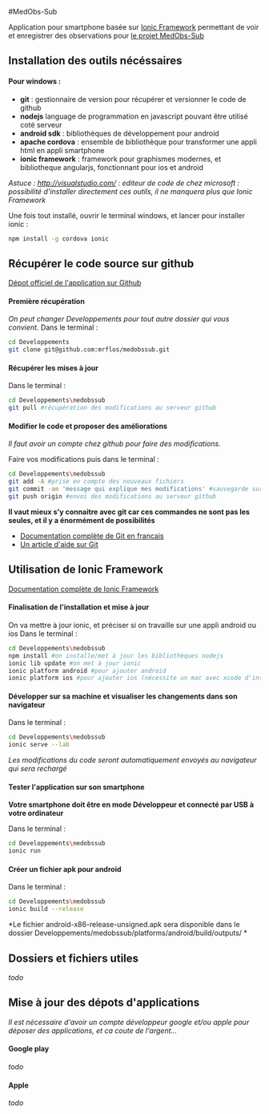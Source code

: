 #MedObs-Sub

Application pour smartphone basée sur [Ionic Framework](http://ionicframework.com) permettant de voir et enregistrer des observations pour [le projet MedObs-Sub](http://ecorem.fr/medobssub)

## Installation des outils nécéssaires

#### Pour windows :

 - **git** : gestionnaire de version pour récupérer et versionner le code de github 
 - **nodejs** language de programmation en javascript pouvant être utilisé coté serveur 
 - **android sdk** : bibliothèques de développement pour android
 - **apache cordova** : ensemble de bibliothèque pour transformer une appli html en appli smartphone
 - **ionic framework** : framework pour graphismes modernes, et bibliotheque angularjs, fonctionnant pour ios et android

*Astuce : http://visualstudio.com/ : editeur de code de chez microsoft : possibilité d'installer directement ces outils, il ne manquera plus que Ionic Framework*

Une fois tout installé, ouvrir le terminal windows, et lancer pour installer ionic : 
```bash
npm install -g cordova ionic 
```

## Récupérer le code source sur github
[Dépot officiel de l'application sur Github](https://github.com/mrflos/medobssub)

#### Première récupération
*On peut changer Developpements pour tout autre dossier qui vous convient.*
Dans le terminal :
```bash
cd Developpements
git clone git@github.com:mrflos/medobssub.git 
```

#### Récupérer les mises à jour
Dans le terminal :
```bash
cd Developpements\medobssub
git pull #récupération des modifications au serveur github
```

#### Modifier le code et proposer des améliorations
*Il faut avoir un compte chez github pour faire des modifications.*

Faire vos modifications puis dans le terminal :
```bash
cd Developpements\medobssub
git add -A #prise en compte des nouveaux fichiers
git commit -am 'message qui explique mes modifications' #sauvegarde sur le dépot local des modifications
git push origin #envoi des modifications au serveur github
```

**Il vaut mieux s'y connaitre avec git car ces commandes ne sont pas les seules, et il y a énormément de possibilités**

 - [Documentation complète de Git en francais](http://www.git-scm.com/book/fr/v2)
 - [Un article d'aide sur Git](http://www.miximum.fr/enfin-comprendre-git.html)


## Utilisation de Ionic Framework
[Documentation complète de Ionic Framework](http://ionicframework.com/docs)

#### Finalisation de l'installation et mise à jour
On va mettre à jour ionic, et préciser si on travaille sur une appli android ou ios
Dans le terminal :
```bash
cd Developpements\medobssub
npm install #on installe/met à jour les bibliothèques nodejs
ionic lib update #on met à jour ionic
ionic platform android #pour ajouter android
ionic platform ios #pour ajouter ios (nécessite un mac avec xcode d'installé)

```

#### Développer sur sa machine et visualiser les changements dans son navigateur
Dans le terminal :
```bash
cd Developpements\medobssub
ionic serve --lab
```
*Les modifications du code seront automatiquement envoyés au navigateur qui sera rechargé*

#### Tester l'application sur son smartphone
**Votre smartphone doit être en mode Développeur et connecté par USB à votre ordinateur**

Dans le terminal :
```bash
cd Developpements\medobssub
ionic run
```

#### Créer un fichier apk pour android
Dans le terminal :
```bash
cd Developpements\medobssub
ionic build --release
```
*Le fichier android-x86-release-unsigned.apk sera disponible dans le dossier Developpements/medobssub/platforms/android/build/outputs/ *

## Dossiers et fichiers utiles
*todo*

## Mise à jour des dépots d'applications
*Il est nécessaire d'avoir un compte développeur google et/ou apple pour déposer des applications, et ca coute de l'argent...*
#### Google play
*todo*

#### Apple
*todo*
